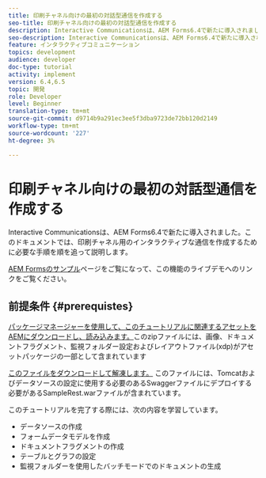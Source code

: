 ```yaml
---
title: 印刷チャネル向けの最初の対話型通信を作成する
seo-title: 印刷チャネル向けの最初の対話型通信を作成する
description: Interactive Communicationsは、AEM Forms6.4で新たに導入されました。このドキュメントでは、印刷チャネル用のインタラクティブな通信を作成するために必要な手順を順を追って説明します。
seo-description: Interactive Communicationsは、AEM Forms6.4で新たに導入されました。このドキュメントでは、印刷チャネル用のインタラクティブな通信を作成するために必要な手順を順を追って説明します。
feature: インタラクティブコミュニケーション
topics: development
audience: developer
doc-type: tutorial
activity: implement
version: 6.4,6.5
topic: 開発
role: Developer
level: Beginner
translation-type: tm+mt
source-git-commit: d9714b9a291ec3ee5f3dba9723de72bb120d2149
workflow-type: tm+mt
source-wordcount: '227'
ht-degree: 3%

---
```



# 印刷チャネル向けの最初の対話型通信を作成する

Interactive Communicationsは、AEM Forms6.4で新たに導入されました。このドキュメントでは、印刷チャネル用のインタラクティブな通信を作成するために必要な手順を順を追って説明します。

[AEM Formsのサンプル](https://forms.enablementadobe.com/content/samples/samples.html?query=0)ページをご覧になって、この機能のライブデモへのリンクをご覧ください。

## 前提条件 {#prerequistes}

[パッケージマネージャーを使用して、このチュートリアルに関連するアセットをAEMにダウンロードし、読み込みます。](assets/gettingstartedassets.zip)このzipファイルには、画像、ドキュメントフラグメント、監視フォルダー設定およびレイアウトファイル(xdp)がアセットパッケージの一部として含まれています

[このファイルをダウンロードして解凍します。](assets/warfileandswaggerfile.zip) このファイルには、Tomcatおよびデータソースの設定に使用する必要のあるSwaggerファイルにデプロイする必要があるSampleRest.warファイルが含まれています。

このチュートリアルを完了する際には、次の内容を学習しています。

* データソースの作成
* フォームデータモデルを作成
* ドキュメントフラグメントの作成
* テーブルとグラフの設定
* 監視フォルダーを使用したバッチモードでのドキュメントの生成

